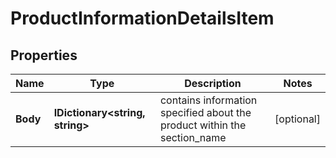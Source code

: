 # ProductInformationDetailsItem


## Properties

| Name | Type | Description | Notes |
|------------ | ------------- | ------------- | -------------|
**Body** | **IDictionary<string, string>** | contains information specified about the product within the section_name |[optional]|